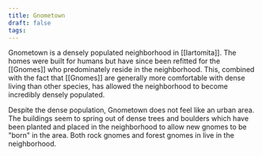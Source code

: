 ```yaml
---
title: Gnometown
draft: false
tags:
---
```

Gnometown is a densely populated neighborhood in [[Iartomita]]. The homes were built for humans but have since been refitted for the [[Gnomes]] who predominately reside in the neighborhood. This, combined with the fact that [[Gnomes]] are generally more comfortable with dense living than other species, has allowed the neighborhood to become incredibly densely populated. 

Despite the dense population, Gnometown does not feel like an urban area. The buildings seem to spring out of dense trees and boulders which have been planted and placed in the neighborhood to allow new gnomes to be "born" in the area. Both rock gnomes and forest gnomes in live in the neighborhood. 